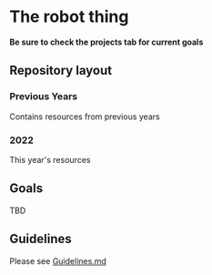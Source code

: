 # The robot thing

**Be sure to check the projects tab for current goals**

## Repository layout

### Previous Years

Contains resources from previous years

### 2022

This year's resources

## Goals

TBD

## Guidelines

Please see [Guidelines.md](2022/Guidelines.md)
